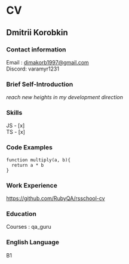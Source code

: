 # CV
## Dmitrii Korobkin
### Contact information
Email : dimakorb1997@gmail.com  
Discord: varamyr1231
### Brief Self-Introduction
*reach new heights in my development direction*
### Skills
 JS  - [x] \
 TS  - [x]

### Code Examples
```
function multiply(a, b){
  return a * b
}
```
### Work Experience
https://github.com/RubyQA/rsschool-cv
### Education
Courses : qa_guru
### English Language
B1